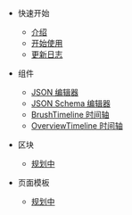 <!-- 侧边栏 -->

- 快速开始

  - [介绍](base-quickstart.md)
  - [开始使用](base-usage.md)
  - [更新日志](change-log.md)

- 组件

  - [JSON 编辑器](json-editor.md)
  - [JSON Schema 编辑器](jsonschema-editor.md)
  - [BrushTimeline 时间轴](brush-timeline.md)
  - [OverviewTimeline 时间轴](overview-timeline.md)

- 区块

  - [规划中](./README.md)

- 页面模板

  - [规划中](./README.md)

